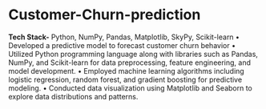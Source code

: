 # Customer-Churn-prediction

**Tech Stack-** Python, NumPy, Pandas, Matplotlib, SkyPy, Scikit-learn
•	Developed a predictive model to forecast customer churn behavior
•	Utilized Python programming language along with libraries such as Pandas, NumPy, and Scikit-learn for data preprocessing, feature engineering, and model development.
•	Employed machine learning algorithms including logistic regression, random forest, and gradient boosting for predictive modeling.
•	Conducted data visualization using Matplotlib and Seaborn to explore data distributions and patterns.
